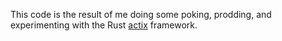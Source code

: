 This code is the result of me doing some poking, prodding, and experimenting
with the Rust [actix](https://docs.rs/actix/0.7.3/actix/index.html) framework.

